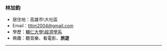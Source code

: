 ### 林加鈞

- 居住地：高雄市\大社區
- Email：tttim2004@gmail.com
- 學歷：[輔仁大學\經濟學系](https://www.economics.fju.edu.tw/)
- 興趣：聽音樂、看電影、**旅遊**

<hr>



